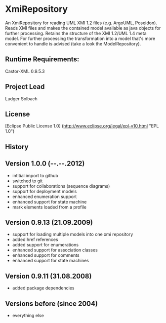 XmiRepository
=============

An XmiRepository for reading UML XMI 1.2 files (e.g. ArgoUML, Poseidon).
Reads XMI files and makes the contained model available as java objects for
further processing. Retains the structure of the XMI 1.2/UML 1.4 meta model.
For further processing the transformation into a model that's more convenient
to handle is advised (take a look the ModelRepository).

Runtime Requirements:
---------------------
Castor-XML 0.9.5.3

Project Lead
------------
Ludger Solbach

License
-------
[Eclipse Public License 1.0] (http://www.eclipse.org/legal/epl-v10.html "EPL 1.0")

History
-------

Version 1.0.0 (--.--.2012)
---------------------------
* intitial import to github
* switched to git
* support for collaborations (sequence diagrams)
* support for deployment models
* enhanced enumeration support
* enhanced support for state machine
* mark elements loaded from a profile

Version 0.9.13 (21.09.2009)
---------------------------
* support for loading multiple models into one xmi repository
* added href references
* added support for enumerations
* enhanced support for association classes
* enhanced support for comments
* enhanced support for state machines

Version 0.9.11 (31.08.2008)
---------------------------
* added package dependencies

Versions before (since 2004)
----------------------------
* everything else
